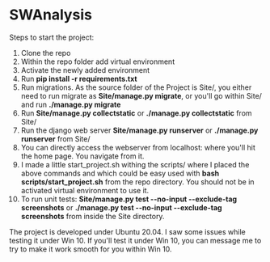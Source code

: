 # SWAnalysis

Steps to start the project:

1. Clone the repo
2. Within the repo folder add virtual environment
3. Activate the newly added environment
4. Run **pip install -r requirements.txt**
5. Run migrations. As the source folder of the Project is Site/, you
either need to run migrate as **Site/manage.py migrate**, or you'll go
   within Site/ and run **./manage.py migrate**
6. Run **Site/manage.py collectstatic** or **./manage.py collectstatic** from Site/   
7. Run the django web server **Site/manage.py runserver** or **./manage.py runserver** from Site/
8. You can directly access the webserver from localhost:<port of choice> where you'll hit the home page. You navigate from it.
9. I made a little start_project.sh withing the scripts/ where I placed the above commands and which could 
be easy used with **bash scripts/start_project.sh** from the repo directory. You should not be in activated virtual environment to use it.
10. To run unit tests: **Site/manage.py test --no-input --exclude-tag screenshots** or **./manage.py test --no-input --exclude-tag screenshots** from inside the Site directory.

The project is developed under Ubuntu 20.04. I saw some issues while testing it under Win 10. If you'll
test it under Win 10, you can message me to try to make it work smooth for you within Win 10.
